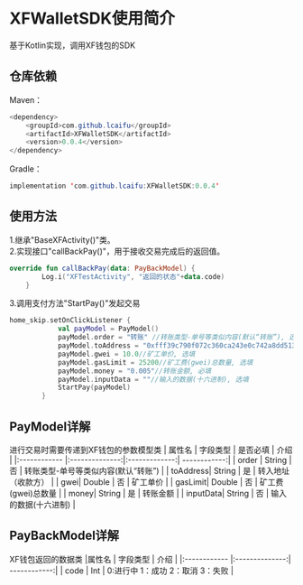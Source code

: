 # XFWalletSDK使用简介
基于Kotlin实现，调用XF钱包的SDK
## 仓库依赖

Maven：
```Java
<dependency>
	<groupId>com.github.lcaifu</groupId>
	<artifactId>XFWalletSDK</artifactId>
	<version>0.0.4</version>
</dependency>
```
Gradle：
```Java
implementation 'com.github.lcaifu:XFWalletSDK:0.0.4'
```
## 使用方法
1.继承"BaseXFActivity()"类。<br>
2.实现接口"callBackPay()"，用于接收交易完成后的返回值。
```kotlin
override fun callBackPay(data: PayBackModel) {
        Log.i("XFTestActivity", "返回的状态"+data.code)
    }
```
3.调用支付方法"StartPay()"发起交易
```kotlin
home_skip.setOnClickListener {
            val payModel = PayModel()
            payModel.order = "转账" //转账类型-单号等类似内容(默认“转账”), 选填
            payModel.toAddress = "0xfff39c790f072c360ca243e0c742a8dd51396c5c"//转入地址（收款方）, 必填
            payModel.gwei = 10.0//矿工单价, 选填
            payModel.gasLimit = 25200//矿工费(gwei)总数量, 选填
            payModel.money = "0.005"//转账金额, 必填
            payModel.inputData = ""//输入的数据(十六进制), 选填
            StartPay(payModel)
        }
```
## PayModel详解
进行交易时需要传递到XF钱包的参数模型类
|   属性名  |   字段类型  |  是否必填  |     介绍    |
|:------------ |:--------------:|:-------------:| ------------:|
|   order     |     String     |        否      |    转账类型-单号等类似内容(默认“转账”)    |
| toAddress|     String     |        是     |  转入地址（收款方） |
| gwei|     Double |        否      |  矿工单价 |
| gasLimit|     Double |        否      |  矿工费(gwei)总数量 |
| money|     String     |        是     |  转账金额 |
| inputData|     String     |        否      |  输入的数据(十六进制) |
## PayBackModel详解
XF钱包返回的数据类
|属性名  |   字段类型  |    介绍    |
|:------------ |:--------------:| ------------:|
|   code |     Int  |  0:进行中 1：成功   2：取消    3：失败 |
